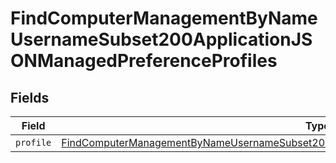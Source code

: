 # FindComputerManagementByNameUsernameSubset200ApplicationJSONManagedPreferenceProfiles


## Fields

| Field                                                                                                                                                                                                                   | Type                                                                                                                                                                                                                    | Required                                                                                                                                                                                                                | Description                                                                                                                                                                                                             |
| ----------------------------------------------------------------------------------------------------------------------------------------------------------------------------------------------------------------------- | ----------------------------------------------------------------------------------------------------------------------------------------------------------------------------------------------------------------------- | ----------------------------------------------------------------------------------------------------------------------------------------------------------------------------------------------------------------------- | ----------------------------------------------------------------------------------------------------------------------------------------------------------------------------------------------------------------------- |
| `profile`                                                                                                                                                                                                               | [FindComputerManagementByNameUsernameSubset200ApplicationJSONManagedPreferenceProfilesProfile](../../models/operations/findcomputermanagementbynameusernamesubset200applicationjsonmanagedpreferenceprofilesprofile.md) | :heavy_minus_sign:                                                                                                                                                                                                      | N/A                                                                                                                                                                                                                     |